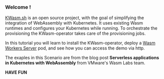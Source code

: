 
<br>

### Welcome !

[KWasm.sh](https://kwasm.sh) is an open source project, with the goal of simplifying the integration of WebAssembly with Kubernetes. It uses existing Wasm runtimes and configures your Kubernetes while running. To orchestrate the provisioning the KWasm-operator takes care of the provisioning jobs.

In this tutorial you will learn to install the KWasm-operator, deploy a [Wasm Workers Server](https://workers.wasmlabs.dev/) pod, and see how you can access the demo via http.

The exaples in this Scenario are from the blog post  **Serverless applications in Kubernetes with WebAssembly** from VMware's Wasm Labs team.

**HAVE FUN**
